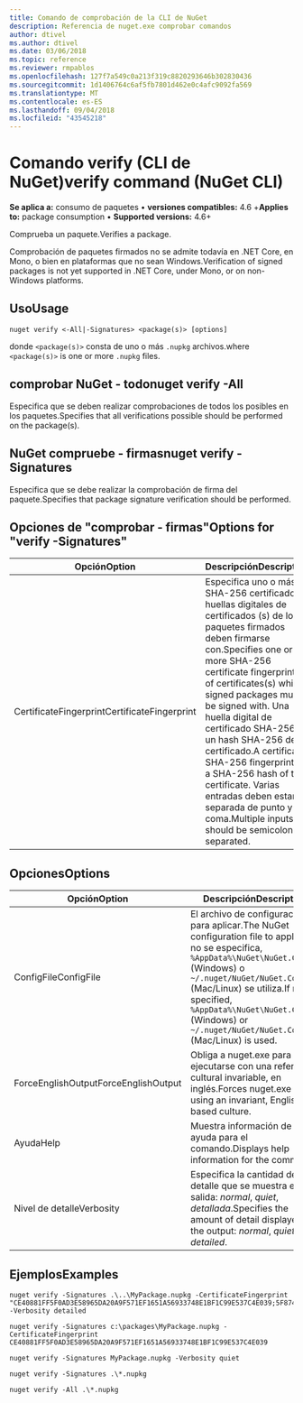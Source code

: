```yaml
---
title: Comando de comprobación de la CLI de NuGet
description: Referencia de nuget.exe comprobar comandos
author: dtivel
ms.author: dtivel
ms.date: 03/06/2018
ms.topic: reference
ms.reviewer: rmpablos
ms.openlocfilehash: 127f7a549c0a213f319c8820293646b302830436
ms.sourcegitcommit: 1d1406764c6af5fb7801d462e0c4afc9092fa569
ms.translationtype: MT
ms.contentlocale: es-ES
ms.lasthandoff: 09/04/2018
ms.locfileid: "43545218"
---
```

# <a name="verify-command-nuget-cli"></a><span data-ttu-id="6aae9-103">Comando verify (CLI de NuGet)</span><span class="sxs-lookup"><span data-stu-id="6aae9-103">verify command (NuGet CLI)</span></span>

<span data-ttu-id="6aae9-104">**Se aplica a:** consumo de paquetes &bullet; **versiones compatibles:** 4.6 +</span><span class="sxs-lookup"><span data-stu-id="6aae9-104">**Applies to:** package consumption &bullet; **Supported versions:** 4.6+</span></span>

<span data-ttu-id="6aae9-105">Comprueba un paquete.</span><span class="sxs-lookup"><span data-stu-id="6aae9-105">Verifies a package.</span></span>

<span data-ttu-id="6aae9-106">Comprobación de paquetes firmados no se admite todavía en .NET Core, en Mono, o bien en plataformas que no sean Windows.</span><span class="sxs-lookup"><span data-stu-id="6aae9-106">Verification of signed packages is not yet supported in .NET Core, under Mono, or on non-Windows platforms.</span></span>

## <a name="usage"></a><span data-ttu-id="6aae9-107">Uso</span><span class="sxs-lookup"><span data-stu-id="6aae9-107">Usage</span></span>

```cli
nuget verify <-All|-Signatures> <package(s)> [options]
```

<span data-ttu-id="6aae9-108">donde `<package(s)>` consta de uno o más `.nupkg` archivos.</span><span class="sxs-lookup"><span data-stu-id="6aae9-108">where `<package(s)>` is one or more `.nupkg` files.</span></span>

## <a name="nuget-verify--all"></a><span data-ttu-id="6aae9-109">comprobar NuGet - todo</span><span class="sxs-lookup"><span data-stu-id="6aae9-109">nuget verify -All</span></span>

<span data-ttu-id="6aae9-110">Especifica que se deben realizar comprobaciones de todos los posibles en los paquetes.</span><span class="sxs-lookup"><span data-stu-id="6aae9-110">Specifies that all verifications possible should be performed on the package(s).</span></span>

## <a name="nuget-verify--signatures"></a><span data-ttu-id="6aae9-111">NuGet compruebe - firmas</span><span class="sxs-lookup"><span data-stu-id="6aae9-111">nuget verify -Signatures</span></span>

<span data-ttu-id="6aae9-112">Especifica que se debe realizar la comprobación de firma del paquete.</span><span class="sxs-lookup"><span data-stu-id="6aae9-112">Specifies that package signature verification should be performed.</span></span>

## <a name="options-for-verify--signatures"></a><span data-ttu-id="6aae9-113">Opciones de "comprobar - firmas"</span><span class="sxs-lookup"><span data-stu-id="6aae9-113">Options for "verify -Signatures"</span></span>

| <span data-ttu-id="6aae9-114">Opción</span><span class="sxs-lookup"><span data-stu-id="6aae9-114">Option</span></span> | <span data-ttu-id="6aae9-115">Descripción</span><span class="sxs-lookup"><span data-stu-id="6aae9-115">Description</span></span> |
| --- | --- |
| <span data-ttu-id="6aae9-116">CertificateFingerprint</span><span class="sxs-lookup"><span data-stu-id="6aae9-116">CertificateFingerprint</span></span> | <span data-ttu-id="6aae9-117">Especifica uno o más SHA-256 certificado huellas digitales de certificados (s) de los paquetes firmados deben firmarse con.</span><span class="sxs-lookup"><span data-stu-id="6aae9-117">Specifies one or more SHA-256 certificate fingerprints of certificates(s) which signed packages must be signed with.</span></span> <span data-ttu-id="6aae9-118">Una huella digital de certificado SHA-256 es un hash SHA-256 del certificado.</span><span class="sxs-lookup"><span data-stu-id="6aae9-118">A certificate SHA-256 fingerprint is a SHA-256 hash of the certificate.</span></span> <span data-ttu-id="6aae9-119">Varias entradas deben estar separada de punto y coma.</span><span class="sxs-lookup"><span data-stu-id="6aae9-119">Multiple inputs should be semicolon separated.</span></span> |

## <a name="options"></a><span data-ttu-id="6aae9-120">Opciones</span><span class="sxs-lookup"><span data-stu-id="6aae9-120">Options</span></span>

| <span data-ttu-id="6aae9-121">Opción</span><span class="sxs-lookup"><span data-stu-id="6aae9-121">Option</span></span> | <span data-ttu-id="6aae9-122">Descripción</span><span class="sxs-lookup"><span data-stu-id="6aae9-122">Description</span></span> |
| --- | --- |
| <span data-ttu-id="6aae9-123">ConfigFile</span><span class="sxs-lookup"><span data-stu-id="6aae9-123">ConfigFile</span></span> | <span data-ttu-id="6aae9-124">El archivo de configuración para aplicar.</span><span class="sxs-lookup"><span data-stu-id="6aae9-124">The NuGet configuration file to apply.</span></span> <span data-ttu-id="6aae9-125">Si no se especifica, `%AppData%\NuGet\NuGet.Config` (Windows) o `~/.nuget/NuGet/NuGet.Config` (Mac/Linux) se utiliza.</span><span class="sxs-lookup"><span data-stu-id="6aae9-125">If not specified, `%AppData%\NuGet\NuGet.Config` (Windows) or `~/.nuget/NuGet/NuGet.Config` (Mac/Linux) is used.</span></span>|
| <span data-ttu-id="6aae9-126">ForceEnglishOutput</span><span class="sxs-lookup"><span data-stu-id="6aae9-126">ForceEnglishOutput</span></span> | <span data-ttu-id="6aae9-127">Obliga a nuget.exe para ejecutarse con una referencia cultural invariable, en inglés.</span><span class="sxs-lookup"><span data-stu-id="6aae9-127">Forces nuget.exe to run using an invariant, English-based culture.</span></span> |
| <span data-ttu-id="6aae9-128">Ayuda</span><span class="sxs-lookup"><span data-stu-id="6aae9-128">Help</span></span> | <span data-ttu-id="6aae9-129">Muestra información de ayuda para el comando.</span><span class="sxs-lookup"><span data-stu-id="6aae9-129">Displays help information for the command.</span></span> |
| <span data-ttu-id="6aae9-130">Nivel de detalle</span><span class="sxs-lookup"><span data-stu-id="6aae9-130">Verbosity</span></span> | <span data-ttu-id="6aae9-131">Especifica la cantidad de detalle que se muestra en la salida: *normal*, *quiet*, *detallada*.</span><span class="sxs-lookup"><span data-stu-id="6aae9-131">Specifies the amount of detail displayed in the output: *normal*, *quiet*, *detailed*.</span></span> |

## <a name="examples"></a><span data-ttu-id="6aae9-132">Ejemplos</span><span class="sxs-lookup"><span data-stu-id="6aae9-132">Examples</span></span>

```cli
nuget verify -Signatures .\..\MyPackage.nupkg -CertificateFingerprint "CE40881FF5F0AD3E58965DA20A9F571EF1651A56933748E1BF1C99E537C4E039;5F874AAF47BCB268A19357364E7FBB09D6BF9E8A93E1229909AC5CAC865802E2" -Verbosity detailed

nuget verify -Signatures c:\packages\MyPackage.nupkg -CertificateFingerprint CE40881FF5F0AD3E58965DA20A9F571EF1651A56933748E1BF1C99E537C4E039

nuget verify -Signatures MyPackage.nupkg -Verbosity quiet

nuget verify -Signatures .\*.nupkg

nuget verify -All .\*.nupkg

```